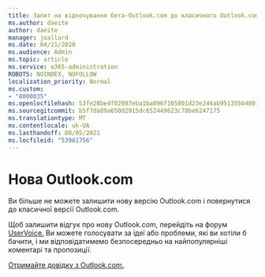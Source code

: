 ```yaml
---
title: Запит на відкочування бета-Outlook.com до класичного Outlook.com
ms.author: daeite
author: daeite
manager: joallard
ms.date: 04/21/2020
ms.audience: Admin
ms.topic: article
ms.service: o365-administration
ROBOTS: NOINDEX, NOFOLLOW
localization_priority: Normal
ms.custom:
- "8000035"
ms.openlocfilehash: 53fe28be4f02087eba1ba096f165801d23e244ab95135564801f6e9dec231c9c
ms.sourcegitcommit: b5f7da89a650d2915dc652449623c78be6247175
ms.translationtype: MT
ms.contentlocale: uk-UA
ms.lasthandoff: 08/05/2021
ms.locfileid: "53961756"
---
```

# <a name="the-new-outlookcom"></a>Нова Outlook.com

Ви більше не можете залишити нову версію Outlook.com і повернутися до класичної версії Outlook.com.

Щоб залишити відгук про нову Outlook.com, перейдіть на форум [UserVoice.](https://go.microsoft.com/fwlink/p/?linkid=851599) Ви можете голосувати за ідеї або проблеми, які ви хотіли б бачити, і ми відповідатимемо безпосередньо на найпопулярніші коментарі та пропозиції.

[Отримайте довідку з Outlook.com.](https://support.office.com/article/40676ad0-c831-45ac-a023-5be633be798d?wt.mc_id=Office_Outlook_com_Alchemy)